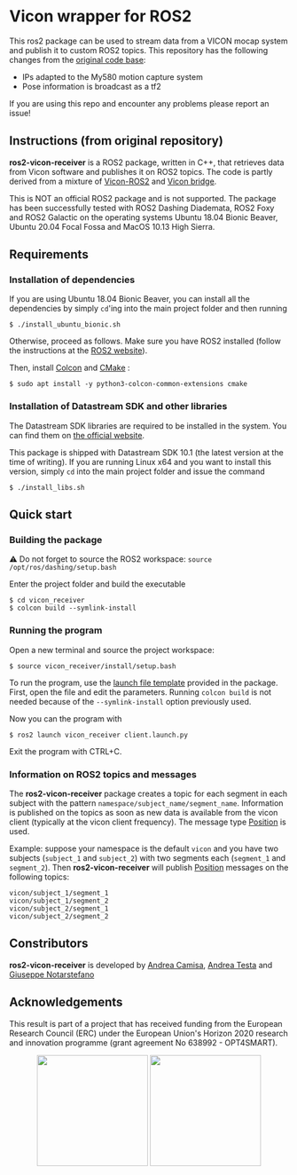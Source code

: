 # Vicon wrapper for ROS2

This ros2 package can be used to stream data from a VICON mocap system and publish it to custom ROS2 topics.
This repository has the following changes from the [original code base](https://github.com/OPT4SMART/ros2-vicon-receiver):
- IPs adapted to the My580 motion capture system
- Pose information is broadcast as a tf2

If you are using this repo and encounter any problems please report an issue! 

## Instructions (from original repository)

**ros2-vicon-receiver** is a ROS2 package, written in C++, that retrieves data from Vicon software and publishes it on ROS2 topics. The code is partly derived from a mixture of [Vicon-ROS2](https://github.com/aheuillet/Vicon-ROS2) and [Vicon bridge](https://github.com/ethz-asl/vicon_bridge).

This is NOT an official ROS2 package and is not supported. The package has been successfully tested with ROS2 Dashing Diademata, ROS2 Foxy and ROS2 Galactic on the operating systems Ubuntu 18.04 Bionic Beaver, Ubuntu 20.04 Focal Fossa and MacOS 10.13 High Sierra.

## Requirements

### Installation of dependencies

If you are using Ubuntu 18.04 Bionic Beaver, you can install all the dependencies by simply `cd`'ing into the main project folder and then running
```
$ ./install_ubuntu_bionic.sh
```

Otherwise, proceed as follows. Make sure you have ROS2 installed (follow the instructions at the [ROS2 website](https://index.ros.org/doc/ros2/Installation/)).

Then, install [Colcon](https://colcon.readthedocs.io/en/released/index.html) and [CMake](https://cmake.org/) :
```
$ sudo apt install -y python3-colcon-common-extensions cmake
```

### Installation of Datastream SDK and other libraries

The Datastream SDK libraries are required to be installed in the system. You can find them on [the official website](https://www.vicon.com/software/datastream-sdk/?section=downloads).

This package is shipped with Datastream SDK 10.1 (the latest version at the time of writing). If you are running Linux x64 and you want to install this version, simply `cd` into the main project folder and issue the command
```
$ ./install_libs.sh
```

## Quick start

### Building the package

:warning: Do not forget to source the ROS2 workspace: `source /opt/ros/dashing/setup.bash`

Enter the project folder and build the executable
```
$ cd vicon_receiver
$ colcon build --symlink-install
```

### Running the program

Open a new terminal and source the project workspace:
```
$ source vicon_receiver/install/setup.bash
```

To run the program, use the [launch file template](vicon_receiver/launch/client.launch.py) provided in the package. First, open the file and edit the parameters. Running `colcon build` is not needed because of the `--symlink-install` option previously used.

Now you can the program with
```
$ ros2 launch vicon_receiver client.launch.py
```

Exit the program with CTRL+C.

### Information on ROS2 topics and messages

The **ros2-vicon-receiver** package creates a topic for each segment in each subject with the pattern `namespace/subject_name/segment_name`. Information is published on the topics as soon as new data is available from the vicon client (typically at the vicon client frequency). The message type [Position](vicon_receiver/msg/Position.msg) is used.

Example: suppose your namespace is the default `vicon` and you have two subjects (`subject_1` and `subject_2`) with two segments each (`segment_1` and `segment_2`). Then **ros2-vicon-receiver** will publish [Position](vicon_receiver/msg/Position.msg) messages on the following topics:
```
vicon/subject_1/segment_1
vicon/subject_1/segment_2
vicon/subject_2/segment_1
vicon/subject_2/segment_2
```

## Constributors
**ros2-vicon-receiver** is developed by
[Andrea Camisa](https://www.unibo.it/sitoweb/a.camisa),
[Andrea Testa](https://www.unibo.it/sitoweb/a.testa) and
[Giuseppe Notarstefano](https://www.unibo.it/sitoweb/giuseppe.notarstefano)

## Acknowledgements
This result is part of a project that has received funding from the European Research Council (ERC) under the European Union's Horizon 2020 research and innovation programme (grant agreement No 638992 - OPT4SMART).

<p style="text-align:center">
  <img src="logo_ERC.png" width="200" />
  <img src="logo_OPT4Smart.png" width="200" /> 
</p>
